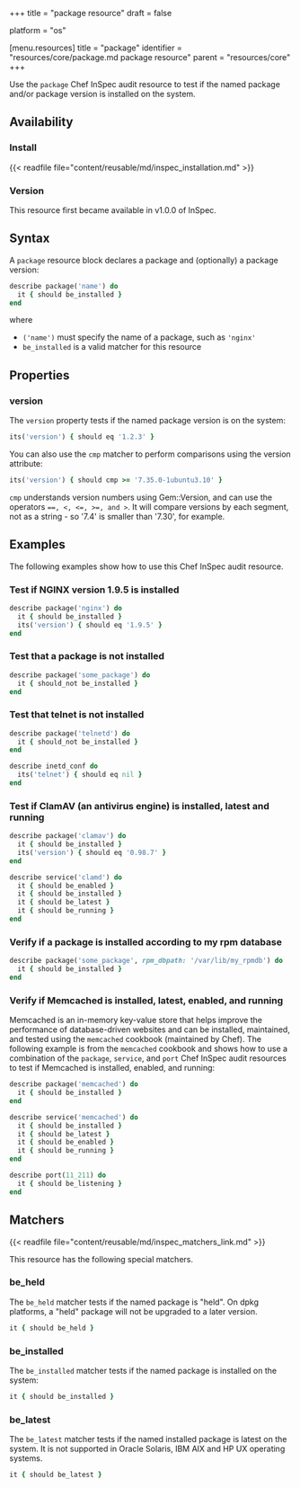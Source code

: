 +++
title = "package resource"
draft = false

platform = "os"

[menu.resources]
    title = "package"
    identifier = "resources/core/package.md package resource"
    parent = "resources/core"
+++

Use the `package` Chef InSpec audit resource to test if the named package and/or package version is installed on the system.

## Availability

### Install

{{< readfile file="content/reusable/md/inspec_installation.md" >}}

### Version

This resource first became available in v1.0.0 of InSpec.

## Syntax

A `package` resource block declares a package and (optionally) a package version:

```ruby
describe package('name') do
  it { should be_installed }
end
```

where

- `('name')` must specify the name of a package, such as `'nginx'`
- `be_installed` is a valid matcher for this resource

## Properties

### version

The `version` property tests if the named package version is on the system:

```ruby
its('version') { should eq '1.2.3' }
```

You can also use the `cmp` matcher to perform comparisons using the version attribute:

```ruby
its('version') { should cmp >= '7.35.0-1ubuntu3.10' }
```

`cmp` understands version numbers using Gem::Version, and can use the operators `==, <, <=, >=, and >`. It will compare versions by each segment, not as a string - so '7.4' is smaller than '7.30', for example.

## Examples

The following examples show how to use this Chef InSpec audit resource.

### Test if NGINX version 1.9.5 is installed

```ruby
describe package('nginx') do
  it { should be_installed }
  its('version') { should eq '1.9.5' }
end
```

### Test that a package is not installed

```ruby
describe package('some_package') do
  it { should_not be_installed }
end
```

### Test that telnet is not installed

```ruby
describe package('telnetd') do
  it { should_not be_installed }
end

describe inetd_conf do
  its('telnet') { should eq nil }
end
```

### Test if ClamAV (an antivirus engine) is installed, latest and running

```ruby
describe package('clamav') do
  it { should be_installed }
  its('version') { should eq '0.98.7' }
end

describe service('clamd') do
  it { should be_enabled }
  it { should be_installed }
  it { should be_latest }
  it { should be_running }
end
```

### Verify if a package is installed according to my rpm database

```ruby
describe package('some_package', rpm_dbpath: '/var/lib/my_rpmdb') do
  it { should be_installed }
end
```

### Verify if Memcached is installed, latest, enabled, and running

Memcached is an in-memory key-value store that helps improve the performance of database-driven websites and can be installed, maintained, and tested using the `memcached` cookbook (maintained by Chef). The following example is from the `memcached` cookbook and shows how to use a combination of the `package`, `service`, and `port` Chef InSpec audit resources to test if Memcached is installed, enabled, and running:

```ruby
describe package('memcached') do
  it { should be_installed }
end

describe service('memcached') do
  it { should be_installed }
  it { should be_latest }
  it { should be_enabled }
  it { should be_running }
end

describe port(11_211) do
  it { should be_listening }
end
```

## Matchers

{{< readfile file="content/reusable/md/inspec_matchers_link.md" >}}

This resource has the following special matchers.

### be_held

The `be_held` matcher tests if the named package is "held". On dpkg platforms, a "held" package
will not be upgraded to a later version.

```ruby
it { should be_held }
```

### be_installed

The `be_installed` matcher tests if the named package is installed on the system:

```ruby
it { should be_installed }
```

### be_latest

The `be_latest` matcher tests if the named installed package is latest on the system. It is not supported in Oracle Solaris, IBM AIX and HP UX operating systems.

```ruby
it { should be_latest }
```

